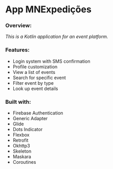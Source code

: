 # App MNExpedições #

### Overview:
*This is a Kotlin application for an event platform.*

### Features:
- Login system with SMS confirmation
- Profile customization
- View a list of events
- Search for specific event
- Filter event by type
- Look up event details

### Built with:
- Firebase Authentication
- Generic Adapter
- Glide
- Dots Indicator
- Flexbox
- Retrofit
- Okhttp3
- Skeleton
- Maskara
- Coroutines
